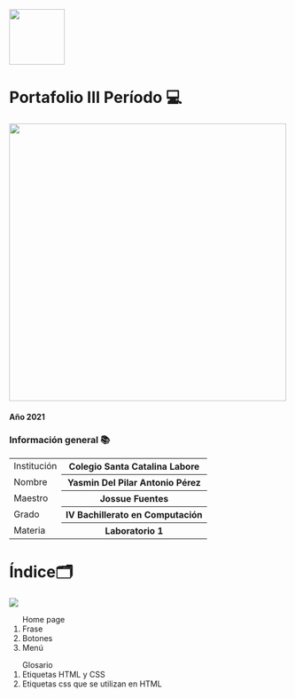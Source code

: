 <img width="100" src="https://lh3.googleusercontent.com/GTJGPJFfwhTJ84me5ji7HEJFMiZVuJyvv_aCrmscODyQYiEMU75ltO_x3vNRbC5ideQ">

# Portafolio III Período 💻
<img width="500" src="https://img.freepik.com/vector-gratis/programacion-html5-desarrollo-sitios-web-internet-ingenieria-aplicaciones-web-escritura-guiones-optimizacion-codigo-html-programador-solucionando-errores_335657-263.jpg?size=338&ext=jpg" >
<h4>Año 2021</h4>

### Información general 📚
<table>
    <tr>
      <td>Institución</td>
      <th>Colegio Santa Catalina Labore</th>
    </tr>
 <tr>
      <td>Nombre</td>
      <th>Yasmin Del Pilar Antonio Pérez</th>
    </tr>
 <tr>
      <td>Maestro</td>
      <th>Jossue Fuentes</th>
    </tr>
 <tr>
      <td>Grado</td>
      <th>IV Bachillerato en Computación</th>
    </tr>
<tr>
      <td>Materia</td>
      <th>Laboratorio 1</th>
    </tr>
	</table>
<h1>Índice🗂️</h1>
<img src="https://png.pngtree.com/thumb_back/fw800/back_our/20190621/ourmid/pngtree-blue-minimalist-technology-computer-banner-image_178469.jpg">
<ol>Home page
	<li>Frase</li>
        <li>Botones</li> 
	<li>Menú </li>
</ol>
<ol>Glosario
	<li>Etiquetas HTML y CSS</li>
	<li>Etiquetas css que se utilizan en HTML</li>
</ol>
